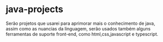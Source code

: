 # java-projects
Serão projetos que usarei para aprimorar mais o conhecimento de java, assim como as nuancias da linguagem, serão usados também alguns ferramentas de suporte front-end, como html,css,javascript e typescript.
